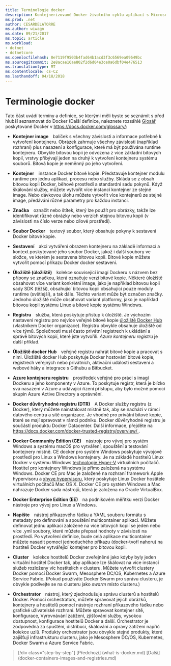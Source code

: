 ```yaml
---
title: Terminologie docker
description: Kontejnerizované Docker životního cyklu aplikací s Microsoft platforma a nástroje
ms.prod: .net
author: CESARDELATORRE
ms.author: wiwagn
ms.date: 09/21/2017
ms.topic: article
ms.workload:
- dotnet
- dotnetcore
ms.openlocfilehash: 0e7119f9503b4fad64b1acd3f3c6569ea09649bc
ms.sourcegitcommit: 2e8acae16ae802f2d6d04e3ce0a6dbf04e476513
ms.translationtype: MT
ms.contentlocale: cs-CZ
ms.lasthandoff: 04/18/2018
---
```

# <a name="docker-terminology"></a>Terminologie docker

Tato část uvádí termíny a definice, se kterými měli byste se seznámit s před hlubší seznamovat do Docker (Další definice, naleznete rozsáhlé [Glosář](https://docs.docker.com/glossary/) poskytované Docker v <https://docs.docker.com/glossary/>:

-   **Kontejner image** balíček s všechny závislosti a informace potřebné k vytvoření kontejneru. Obrázek zahrnuje všechny závislosti (například rozhraní) plus nasazení a konfigurace, které má být používána runtime kontejneru. Obvykle bitovou kopii je odvozena z více základní bitových kopií, vrstvy přibývají jeden na druhý k vytvoření kontejneru systému souborů. Bitová kopie je neměnný po jeho vytvoření.

-   **Kontejner** instance Docker bitové kopie. Představuje kontejner modulu runtime pro jednu aplikaci, procesu nebo služby. Skládá se z obsah bitovou kopii Docker, běhové prostředí a standardní sadu pokynů. Když škálování služby, můžete vytvořit více instancí kontejner ze stejné image. Nebo dávkovou úlohu můžete vytvořit více kontejnerů ze stejné image, předávání různé parametry pro každou instanci.

-   **Značka** označit nebo štítek, který lze použít pro obrázky, takže lze identifikovat různé obrázky nebo verzích stejnou bitovou kopii (v závislosti na číslo verze nebo cílové prostředí).

-   **Soubor Docker** textový soubor, který obsahuje pokyny k sestavení Docker bitové kopie.

-   **Sestavení** akci vytváření obrazem kontejneru na základě informací a kontext poskytované jeho soubor Docker, jakož i další soubory ve složce, ve kterém je sestavena bitovou kopii. Bitové kopie můžete vytvořit pomocí příkazu Docker docker sestavení.

-   **Úložiště (úložiště)** kolekce související imagí Dockeru s názvem bez přípony se značkou, která označuje verzi bitové kopie. Některé úložiště obsahovat více variant konkrétní image, jako je například bitovou kopii sady SDK (těžší), obsahující bitovou kopii obsahující pouze moduly runtime (světlejší), a tak dále. Těchto variant může být označen značky. Jednoho úložiště může obsahovat variant platformy, jako je například bitovou kopii systému Linux a bitové kopie systému Windows.

-   **Registru** služba, která poskytuje přístup k úložiště. Je výchozím nastavení registru pro nejvíce veřejné bitové kopie [úložiště Docker Hub](https://hub.docker.com/) (vlastníkem Docker organizace). Registru obvykle obsahuje úložiště od více týmů. Společnosti musí často privátní registrech k ukládání a správě bitových kopií, které jste vytvořili. *Azure kontejneru registru* je další příklad.

-   **Úložiště docker Hub** veřejné registru nahrát bitové kopie a pracovat s nimi. Úložiště docker Hub poskytuje Docker hostování bitové kopie, registrech veřejných nebo privátních, aktivační události sestavení a webové háky a integrace s Githubu a Bitbucket.

-   **Azure kontejneru registru** prostředek veřejné pro práci s imagí Dockeru a jeho komponenty v Azure. To poskytuje registr, která je blízko svá nasazení v Azure a udávající řízení přístupu, aby bylo možné pomocí skupin Azure Active Directory a oprávnění.

-   **Docker důvěryhodné registru (DTR)** A Docker služby registru (z Docker), který můžete nainstalovat místně tak, aby se nachází v rámci datového centra a sítě organizace. Je vhodné pro privátní bitové kopie, které se mají spravovat v rámci podniku. Docker důvěryhodné registru je součástí produktu Docker Datacenter. Další informace, přejděte na [ https://docs.docker.com/docker-trusted-registry/overview/ ](https://docs.docker.com/docker-trusted-registry/overview/).

-   **Docker Community Edition (CE)** nástroje pro vývoj pro systém Windows a systému macOS pro vytváření, spouštění a testování kontejnery místně. CE docker pro systém Windows poskytuje vývojové prostředí pro Linux a Windows kontejnery. Je na základě hostitelů Linux Docker v systému Windows [technologie Hyper-V](https://www.microsoft.com/en-us/server-cloud/solutions/virtualization.aspx) virtuálních počítačů. Hostitel pro kontejnery Windows je přímo založená na systému Windows. Docker CE pro Mac je založené na rozhraní framework Apple hypervisoru a [xhyve hypervisoru](https://github.com/mist64/xhyve), který poskytuje Linux Docker hostitele virtuálních počítačů Mac OS X. Docker CE pro systém Windows a Mac nahrazuje Docker sada nástrojů, která je založena na Oracle VirtualBox.

-   **Docker Enterprise Edition (EE)** na podnikovém měřítku verzi Docker nástroje pro vývoj pro Linux a Windows.

-   **Napište** nástroj příkazového řádku a YAML souboru formátu s metadaty pro definování a spouštění multicontainer aplikací. Můžete definovat jednu aplikaci založené na více bitových kopií se jeden nebo více .yml soubory, které můžete přepsat hodnoty v závislosti na prostředí. Po vytvoření definice, bude celá aplikace multicontainer můžete nasadit pomocí jednoduchého příkazu (docker-tvoří nahoru) na hostiteli Docker vytvářející kontejner pro bitovou kopii.

-   **Cluster** kolekce hostitelů Docker zveřejněné jako kdyby byly jeden virtuální hostitel Docker tak, aby aplikace lze škálovat na více instancí služeb rozloženy víc hostitelích v clusteru. Můžete vytvořit clustery Docker pomocí Docker Swarm, Mesosphere DC/OS, Kubernetes a Azure Service Fabric. (Pokud používáte Docker Swarm pro správu clusteru, je obvykle podívejte se na clusteru jako *swarm* místo clusteru.)

-   **Orchestrator** nástroj, který zjednodušuje správu clusterů a hostitelů Docker. Pomocí orchestrators, můžete spravovat jejich obrázků, kontejnery a hostitelů pomocí nástroje rozhraní příkazového řádku nebo grafické uživatelské rozhraní. Můžete spravovat kontejner sítě, konfigurace, Vyrovnávání zatížení, zjišťování služby, vysokou dostupnost, konfigurace hostitelů Docker a další. Orchestrator je zodpovědná za spuštění, distribuci, škálování a opravy zatížení napříč kolekce uzlů. Produkty orchestrator jsou obvykle stejné produkty, které zajišťují infrastrukturu clusteru, jako je Mesosphere DC/OS, Kubernetes, Docker Swarm a Azure Service Fabric.


>[!div class="step-by-step"]
[Předchozí] (what-is-docker.md) [Další] (docker-containers-images-and-registries.md)
